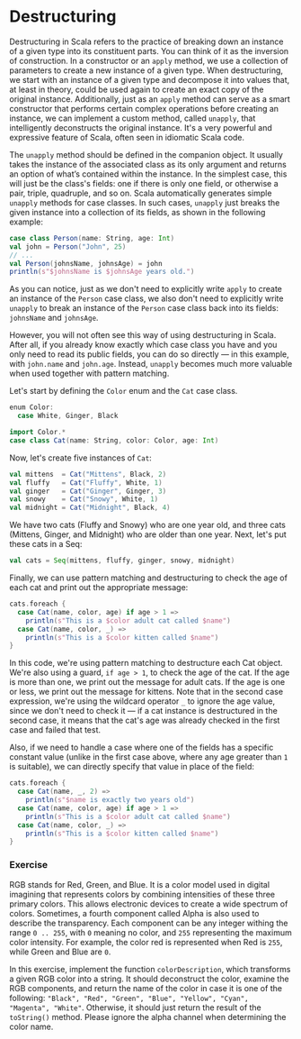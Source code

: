 # Destructuring

Destructuring in Scala refers to the practice of breaking down an instance of a given type into its constituent parts. 
You can think of it as the inversion of construction. 
In a constructor or an `apply` method, we use a collection of parameters to create a new instance of a given type. 
When destructuring, we start with an instance of a given type and decompose it into values that, at least in theory, 
could be used again to create an exact copy of the original instance. 
Additionally, just as an `apply` method can serve as a smart constructor that performs certain complex operations before creating an instance, 
we can implement a custom method, called `unapply`, that intelligently deconstructs the original instance. 
It's a very powerful and expressive feature of  Scala, often seen in idiomatic Scala code.

The `unapply` method should be defined in the companion object. 
It usually takes the instance of the associated class as its only argument and returns an option of what’s contained within the instance. 
In the simplest case, this will just be the class's fields: one if there is only one field, 
or otherwise a pair, triple, quadruple, and so on. 
Scala automatically generates simple `unapply` methods for case classes. 
In such cases, `unapply` just breaks the given instance into a collection of its fields, as shown in the following example:

```scala 3
case class Person(name: String, age: Int)
val john = Person("John", 25)
// ...
val Person(johnsName, johnsAge) = john
println(s"$johnsName is $johnsAge years old.")
```

As you can notice, just as we don't need to explicitly write `apply` to create an instance of the `Person` case class, 
we also don't need to explicitly write `unapply` to break an instance of the `Person` case class back into its fields: 
`johnsName` and `johnsAge`.

However, you will not often see this way of using destructuring in Scala. 
After all, if you already know exactly which case class you have and you only need to read its public fields, 
you can do so directly — in this example, with `john.name` and `john.age`. 
Instead, `unapply` becomes much more valuable when used together with pattern matching.

Let's start by defining the `Color` enum and the `Cat` case class.

```scala 3
enum Color:
  case White, Ginger, Black

import Color.*
case class Cat(name: String, color: Color, age: Int)
```

Now, let's create five instances of `Cat`:

```scala 3
val mittens  = Cat("Mittens", Black, 2)
val fluffy   = Cat("Fluffy", White, 1)
val ginger   = Cat("Ginger", Ginger, 3)
val snowy    = Cat("Snowy", White, 1)
val midnight = Cat("Midnight", Black, 4)
```

We have two cats (Fluffy and Snowy) who are one year old, and three cats (Mittens, Ginger, and Midnight) who are older than one year.
Next, let's put these cats in a Seq:

```scala 3
val cats = Seq(mittens, fluffy, ginger, snowy, midnight)
```

Finally, we can use pattern matching and destructuring to check the age of each cat and print out the appropriate message:

```scala 3
cats.foreach {
  case Cat(name, color, age) if age > 1 =>
    println(s"This is a $color adult cat called $name")
  case Cat(name, color, _) =>
    println(s"This is a $color kitten called $name")
}
```

In this code, we're using pattern matching to destructure each Cat object. 
We're also using a guard, `if age > 1`, to check the age of the cat. 
If the age is more than one, we  print out the message for adult cats. 
If the age is one or less, we print out the message for kittens. 
Note that in the second case expression, we're using the wildcard operator `_` to ignore the age value, 
since we don't need to check it — if a cat instance is destructured in the second case, 
it means that the cat's age was already checked in the first case and failed that test.

Also, if we need to handle a case where one of the fields has a specific constant value 
(unlike in the first case above, where any age greater than `1` is suitable), we can directly specify that value in place of the field:

```scala 3
cats.foreach {
  case Cat(name, _, 2) =>
    println(s"$name is exactly two years old")
  case Cat(name, color, age) if age > 1 =>
    println(s"This is a $color adult cat called $name")
  case Cat(name, color, _) =>
    println(s"This is a $color kitten called $name")
}
```

### Exercise 

RGB stands for Red, Green, and Blue. It is a color model used in digital imagining 
that represents colors by combining intensities of these three primary colors. This allows electronic devices
to create a wide spectrum of colors. 
Sometimes, a fourth component called Alpha is also used to describe the transparency.
Each component can be any integer withing the range `0 .. 255`, with `0` meaning no color, 
and `255` representing the maximum color intensity.
For example, the color red is represented when Red is `255`, while Green and Blue are `0`. 

In this exercise, implement the function `colorDescription`, which transforms a given RGB color into a string. 
It should deconstruct the color, examine the RGB components, and return the name of the color in case it is one of
the following: `"Black", "Red", "Green", "Blue", "Yellow", "Cyan", "Magenta", "White"`. 
Otherwise, it should just return the result of the `toString()` method. 
Please ignore the alpha channel when determining the color name. 
